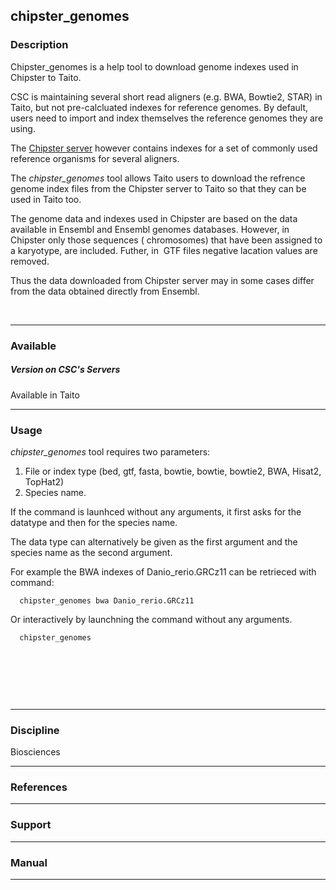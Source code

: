 ## chipster\_genomes

### Description

Chipster\_genomes is  a help tool  to download genome indexes  used in
Chipster to Taito.

CSC is  maintaining several  short read  aligners (e.g.  BWA, Bowtie2,
STAR)  in   Taito,  but  not  pre-calcluated   indexes  for  reference
genomes. By  default, users  need to import  and index  themselves the
reference genomes they are using.

The [Chipster server]  however contains indexes for a  set of commonly
used reference organisms for several aligners.

The  *chipster\_genomes*  tool  allows  Taito users  to  download  the
refrence genome index files from the  Chipster server to Taito so that
they can be used in Taito too.

The genome  data and indexes  used in Chipster  are based on  the data
available  in  Ensembl  and  Ensembl genomes  databases.  However,  in
Chipster only those  sequences ( chromosomes) that  have been assigned
to a karyotype, are included.  Futher, in  GTF files negative lacation
values are removed.

Thus the data downloaded from Chipster server may in some cases differ
from the data obtained directly from Ensembl.

 

------------------------------------------------------------------------

### Available

##### Version on CSC's Servers

Available in Taito

------------------------------------------------------------------------

### Usage

*chipster\_genomes* tool requires two parameters:

1.  File or index type (bed, gtf, fasta, bowtie, bowtie, bowtie2, BWA,
    Hisat2, TopHat2)
2.  Species name.

If the  command is launhced without  any arguments, it first  asks for
the datatype and then for the species name.

The data type can alternatively be given as the first argument and the
species name as the second argument.

For example  the BWA indexes  of Danio\_rerio.GRCz11 can  be retrieced
with command:

      chipster_genomes bwa Danio_rerio.GRCz11

Or interactively by launchning the command without any arguments.

      chipster_genomes

 

 

 

------------------------------------------------------------------------

### Discipline

Biosciences  

------------------------------------------------------------------------

### References

------------------------------------------------------------------------

### Support

------------------------------------------------------------------------

### Manual

------------------------------------------------------------------------

  [Chipster server]: http://chipster.csc.fi
